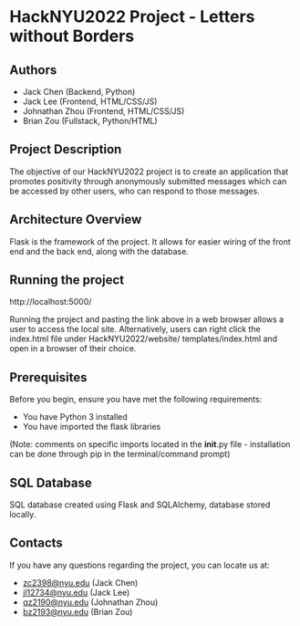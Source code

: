 # HackNYU2022 Project - Letters without Borders

## Authors
* Jack Chen (Backend, Python)
* Jack Lee (Frontend, HTML/CSS/JS)
* Johnathan Zhou (Frontend, HTML/CSS/JS)
* Brian Zou (Fullstack, Python/HTML)

## Project Description
The objective of our HackNYU2022 project is to create an application
that promotes positivity through anonymously submitted messages
which can be accessed by other users, who can respond to those messages.

## Architecture Overview
Flask is the framework of the project. It allows for easier wiring of
the front end and the back end, along with the database.

## Running the project
http://localhost:5000/

Running the project and pasting the link above in a web browser
allows a user to access the local site. Alternatively, users
can right click the index.html file under HackNYU2022/website/
templates/index.html and open in a browser of their choice.

## Prerequisites
Before you begin, ensure you have met the following requirements:
* You have Python 3 installed
* You have imported the flask libraries 

(Note: comments on specific imports located in the __init__.py file - 
installation can be done through pip in the terminal/command prompt)

## SQL Database
SQL database created using Flask and SQLAlchemy, database stored
locally. 

## Contacts
If you have any questions regarding the project, you can locate
us at:
* zc2398@nyu.edu (Jack Chen)
* jl12734@nyu.edu (Jack Lee)
* qz2190@nyu.edu (Johnathan Zhou)
* bz2193@nyu.edu (Brian Zou)



















